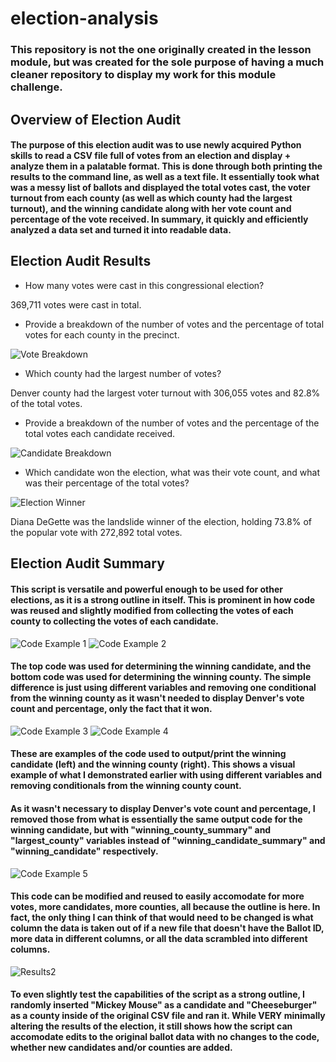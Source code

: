 # election-analysis

### This repository is not the one originally created in the lesson module, but was created for the sole purpose of having a much cleaner repository to display my work for this module challenge.

## Overview of Election Audit


#### The purpose of this election audit was to use newly acquired Python skills to read a CSV file full of votes from an election and display + analyze them in a palatable format. This is done through both printing the results to the command line, as well as a text file. It essentially took what was a messy list of ballots and displayed the total votes cast, the voter turnout from each county (as well as which county had the largest turnout), and the winning candidate along with her vote count and percentage of the vote received. In summary, it quickly and efficiently analyzed a data set and turned it into readable data.


## Election Audit Results

- How many votes were cast in this congressional election?

369,711 votes were cast in total.

- Provide a breakdown of the number of votes and the percentage of total votes for each county in the precinct.

![Vote Breakdown](https://i.gyazo.com/98a773e28156d8165d156ab78d65e3c2.png)

- Which county had the largest number of votes?

Denver county had the largest voter turnout with 306,055 votes and 82.8% of the total votes.

- Provide a breakdown of the number of votes and the percentage of the total votes each candidate received.

![Candidate Breakdown](https://i.gyazo.com/a84a4465f433fb00014d60268193e508.png)

- Which candidate won the election, what was their vote count, and what was their percentage of the total votes?

![Election Winner](https://i.gyazo.com/88b4b1551fb970b735ecba12d06c65d8.png)

Diana DeGette was the landslide winner of the election, holding 73.8% of the popular vote with 272,892 total votes.

## Election Audit Summary

#### This script is versatile and powerful enough to be used for other elections, as it is a strong outline in itself. This is prominent in how code was reused and slightly modified from collecting the votes of each county to collecting the votes of each candidate. 

![Code Example 1](https://i.gyazo.com/ac3d6a80f7470877095ae8597477a4fc.png)
![Code Example 2](https://i.gyazo.com/5591d6f25c1a1e6b46f2e52496f3b42f.png)

#### The top code was used for determining the winning candidate, and the bottom code was used for determining the winning county. The simple difference is just using different variables and removing one conditional from the winning county as it wasn't needed to display Denver's vote count and percentage, only the fact that it won. 

![Code Example 3](https://i.gyazo.com/fe892952fbfa49acba1da5dd780a3f0c.png)
![Code Example 4](https://i.gyazo.com/f901add5ee53f98bd995736d342ecb9b.png)

#### These are examples of the code used to output/print the winning candidate (left) and the winning county (right). This shows a visual example of what I demonstrated earlier with using different variables and removing conditionals from the winning county count. 
#### As it wasn't necessary to display Denver's vote count and percentage, I removed those from what is essentially the same output code for the winning candidate, but with "winning_county_summary" and "largest_county" variables instead of "winning_candidate_summary" and "winning_candidate" respectively.

![Code Example 5](https://i.gyazo.com/f38e0d5a8305793298b0fd00a4a6b63f.png)
#### This code can be modified and reused to easily accomodate for more votes, more candidates, more counties, all because the outline is here. In fact, the only thing I can think of that would need to be changed is what column the data is taken out of if a new file that doesn't have the Ballot ID, more data in different columns, or all the data scrambled into different columns. 

![Results2](https://i.gyazo.com/062b61311f9c69d68eef9dc845fe523d.png)

#### To even slightly test the capabilities of the script as a strong outline, I randomly inserted "Mickey Mouse" as a candidate and "Cheeseburger" as a county inside of the original CSV file and ran it. While VERY minimally altering the results of the election, it still shows how the script can accomodate edits to the original ballot data with no changes to the code, whether new candidates and/or counties are added.
